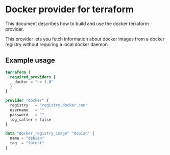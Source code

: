 # Docker provider for terraform
This document describes how to build and use the docker terraform provider.

This provider lets you fetch information about docker images from a docker registry without
requiring a local docker daemon

## Example usage

```terraform
terraform {
  required_providers {
    docker = "~> 1.0"
  }
}

provider "docker" {
  registry   = "registry.docker.com"
  username   = ""
  password   = ""
  log_caller = false
}

data "docker_registry_image" "debian" {
  name = "debian"
  tag  = "latest"
}
```
